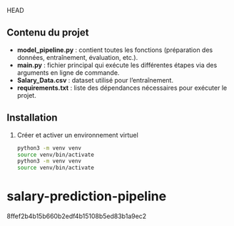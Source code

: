 
HEAD
## Contenu du projet
- **model_pipeline.py** : contient toutes les fonctions (préparation des données, entraînement, évaluation, etc.).
- **main.py** : fichier principal qui exécute les différentes étapes via des arguments en ligne de commande.
- **Salary_Data.csv** : dataset utilisé pour l’entraînement.
- **requirements.txt** : liste des dépendances nécessaires pour exécuter le projet.

## Installation
1. Créer et activer un environnement virtuel
   ```bash
   python3 -m venv venv
   source venv/bin/activate  
   python3 -m venv venv
   source venv/bin/activate


# salary-prediction-pipeline
8ffef2b4b15b660b2edf4b15108b5ed83b1a9ec2
